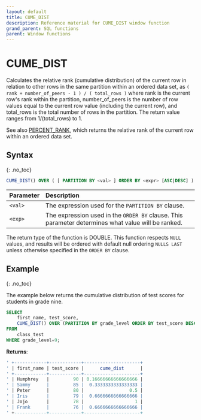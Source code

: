```yaml
---
layout: default
title: CUME_DIST
description: Reference material for CUME_DIST window function
grand_parent: SQL functions
parent: Window functions
---
```


# CUME_DIST

Calculates the relative rank (cumulative distribution) of the current row in relation to other rows in the same partition within an ordered data set, as 
`( rank + number_of_peers - 1 ) / ( total_rows )`
where rank is the current row's rank within the partition, number_of_peers is the number of row values equal to the current row value (including the current row), and total_rows is the total number of rows in the partition.
The return value ranges from 1/(total_rows) to 1.

See also [PERCENT_RANK](../percent-rank.md), which returns the relative rank of the current row within an ordered data set.

## Syntax
{: .no_toc}

```sql
CUME_DIST() OVER ( [ PARTITION BY <val> ] ORDER BY <expr> [ASC|DESC] )
```

| Parameter | Description                                                                                       |
| :--------- | :------------------------------------------------------------------------------------------------- |
| `<val>`    | The expression used for the `PARTITION BY` clause.                                                |
| `<exp>`    | The expression used in the `ORDER BY` clause. This parameter determines what value will be ranked.  |

The return type of the function is DOUBLE.
This function respects `NULL` values, and results will be ordered with default null ordering `NULLS LAST` unless otherwise specified in the `ORDER BY` clause.

## Example
{: .no_toc}

The example below returns the cumulative distribution of test scores for students in grade nine.

```sql
SELECT
	first_name, test_score,
	CUME_DIST() OVER (PARTITION BY grade_level ORDER BY test_score DESC) as cume_dist
FROM
	class_test
WHERE grade_level=9;
```

**Returns**:

```sql
' +------------+------------+---------------------+
' | first_name | test_score |      cume_dist      |
' +------------+------------+---------------------+
' | Humphrey   |         90 | 0.16666666666666666 |
' | Sammy      |         85 |  0.3333333333333333 |
' | Peter      |         80 |                 0.5 |
' | Iris       |         79 |  0.6666666666666666 |
' | Jojo       |         78 |                   1 |
' | Frank      |         76 |  0.6666666666666666 |
' +------------+------------+---------------------+
```
